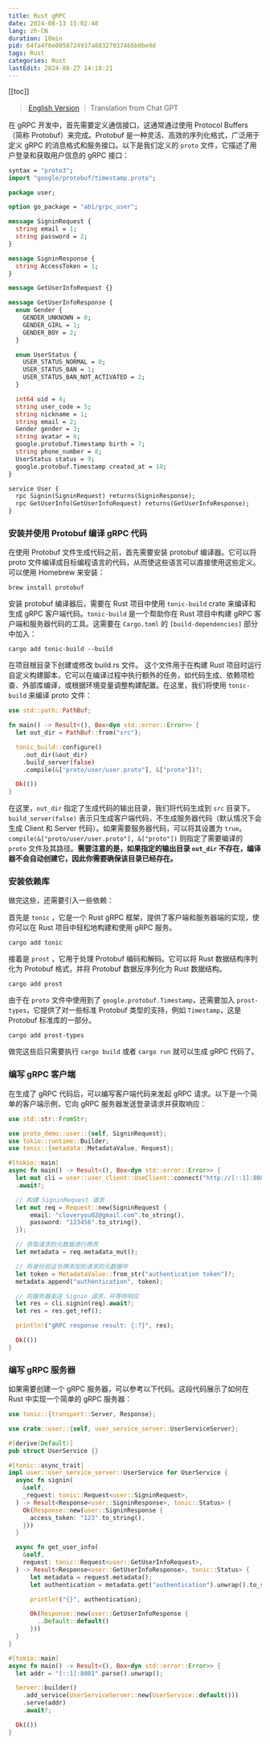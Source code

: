 ```yaml
---
title: Rust gRPC
date: 2024-08-13 15:02:48
lang: zh-CN
duration: 10min
pid: 64fa4f0e0050724937a88327037466b0be9d
tags: Rust
categories: Rust
lastEdit: 2024-08-27 14:18:21
---
```

[[toc]]

> [English Version](/posts/rust-grpc-en) ｜ Translation from Chat GPT

在 gRPC 开发中，首先需要定义通信接口，这通常通过使用 Protocol Buffers（简称 Protobuf）来完成。Protobuf 是一种灵活、高效的序列化格式，广泛用于定义 gRPC 的消息格式和服务接口。以下是我们定义的 `proto` 文件，它描述了用户登录和获取用户信息的 gRPC 接口：

```proto
syntax = "proto3";
import "google/protobuf/timestamp.proto";

package user;

option go_package = "abi/grpc_user";

message SigninRequest {
  string email = 1;
  string password = 2;
}

message SigninResponse {
  string AccessToken = 1;
}

message GetUserInfoRequest {}

message GetUserInfoResponse {
  enum Gender {
    GENDER_UNKNOWN = 0;
    GENDER_GIRL = 1;
    GENDER_BOY = 2;
  }

  enum UserStatus {
    USER_STATUS_NORMAL = 0;
    USER_STATUS_BAN = 1;
    USER_STATUS_BAN_NOT_ACTIVATED = 2;
  }

  int64 uid = 4;
  string user_code = 5;
  string nickname = 1;
  string email = 2;
  Gender gender = 3;
  string avatar = 6;
  google.protobuf.Timestamp birth = 7;
  string phone_number = 8;
  UserStatus status = 9;
  google.protobuf.Timestamp created_at = 10;
}

service User {
  rpc Signin(SigninRequest) returns(SigninResponse);
  rpc GetUserInfo(GetUserInfoRequest) returns(GetUserInfoResponse);
}
```

### 安装并使用 Protobuf 编译 gRPC 代码

在使用 Protobuf 文件生成代码之前，首先需要安装 protobuf 编译器。它可以将 proto 文件编译成目标编程语言的代码，从而使这些语言可以直接使用这些定义。可以使用 Homebrew 来安装：

```shell
brew install protobuf
```

安装 protobuf 编译器后，需要在 Rust 项目中使用 `tonic-build` crate 来编译和生成 gRPC 客户端代码。`tonic-build` 是一个帮助你在 Rust 项目中构建 gRPC 客户端和服务器代码的工具。这需要在 `Cargo.toml` 的 `[build-dependencies]` 部分中加入：

```shell
cargo add tonic-build --build
```

在项目根目录下创建或修改 build.rs 文件。 这个文件用于在构建 Rust 项目时运行自定义构建脚本，它可以在编译过程中执行额外的任务，如代码生成、依赖项检查、外部库编译，或根据环境变量调整构建配置。在这里，我们将使用 `tonic-build` 来编译 proto 文件：

```rust
use std::path::PathBuf;

fn main() -> Result<(), Box<dyn std::error::Error>> {
  let out_dir = PathBuf::from("src");

  tonic_build::configure()
    .out_dir(&out_dir)
    .build_server(false)
    .compile(&["proto/user/user.proto"], &["proto"])?;

  Ok(())
}
```

在这里，`out_dir` 指定了生成代码的输出目录，我们将代码生成到 `src` 目录下。`build_server(false)` 表示只生成客户端代码，不生成服务器代码（默认情况下会生成 Client 和 Server 代码）。如果需要服务器代码，可以将其设置为 `true`。`compile(&["proto/user/user.proto"], &["proto"])` 则指定了需要编译的 `proto` 文件及其路径。**需要注意的是，如果指定的输出目录 `out_dir` 不存在，编译器不会自动创建它，因此你需要确保该目录已经存在。**

### 安装依赖库

做完这些，还需要引入一些依赖：

首先是 `tonic` ，它是一个 Rust gRPC 框架，提供了客户端和服务器端的实现，使你可以在 Rust 项目中轻松地构建和使用 gRPC 服务。

```shell
cargo add tonic
```

接着是 `prost` ，它用于处理 Protobuf 编码和解码。它可以将 Rust 数据结构序列化为 Protobuf 格式，并将 Protobuf 数据反序列化为 Rust 数据结构。

```shell
cargo add prost
```

由于在 `proto` 文件中使用到了 `google.protobuf.Timestamp`，还需要加入 `prost-types`，它提供了对一些标准 Protobuf 类型的支持，例如 `Timestamp`，这是 Protobuf 标准库的一部分。

```shell
cargo add prost-types
```

做完这些后只需要执行 `cargo build` 或者 `cargo run` 就可以生成 gRPC 代码了。

### 编写 gRPC 客户端

在生成了 gRPC 代码后，可以编写客户端代码来发起 gRPC 请求。以下是一个简单的客户端示例，它向 gRPC 服务器发送登录请求并获取响应：

```rust
use std::str::FromStr;

use proto_demo::user::{self, SigninRequest};
use tokio::runtime::Builder;
use tonic::{metadata::MetadataValue, Request};

#[tokio::main]
async fn main() -> Result<(), Box<dyn std::error::Error>> {
  let mut cli = user::user_client::UseClient::connect("http://[::1]:8081")
  .await?;

  // 构建 SigninRequest 请求
  let mut req = Request::new(SigninRequest {
      email: "cloveryou02@gmail.com".to_string(),
      password: "123456".to_string(),
  });

  // 获取请求的元数据进行修改
  let metadata = req.metadata_mut();

  // 将身份验证令牌添加到请求的元数据中
  let token = MetadataValue::from_str("authentication token")?;
  metadata.append("authentication", token);

  // 向服务器发送 Signin 请求，并等待响应
  let res = cli.signin(req).await?;
  let res = res.get_ref();

  println!("gRPC response result: {:?}", res);

  Ok(())
}
```

### 编写 gRPC 服务器

如果需要创建一个 gRPC 服务器，可以参考以下代码。这段代码展示了如何在 Rust 中实现一个简单的 gRPC 服务器：

```rust
use tonic::{transport::Server, Response};

use crate::user::{self, user_service_server::UserServiceServer};

#[derive(Default)]
pub struct UserService {}

#[tonic::async_trait]
impl user::user_service_server::UserService for UserService {
  async fn signin(
    &self,
    _request: tonic::Request<user::SigninRequest>,
  ) -> Result<Response<user::SigninResponse>, tonic::Status> {
    Ok(Response::new(user::SigninResponse {
      access_token: "123".to_string(),
    }))
  }

  async fn get_user_info(
    &self,
    request: tonic::Request<user::GetUserInfoRequest>,
  ) -> Result<Response<user::GetUserInfoResponse>, tonic::Status> {
      let metadata = request.metadata();
      let authentication = metadata.get("authentication").unwrap().to_str().unwrap();

      println!("{}", authentication);

      Ok(Response::new(user::GetUserInfoResponse {
        ..Default::default()
      }))
  }
}

#[tokio::main]
async fn main() -> Result<(), Box<dyn std::error::Error>> {
  let addr = "[::1]:8081".parse().unwrap();

  Server::builder()
    .add_service(UserServiceServer::new(UserService::default()))
    .serve(addr)
    .await?;

  Ok(())
}
```
